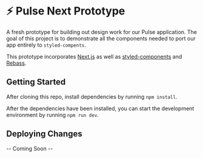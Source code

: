 # ⚡️ Pulse Next Prototype
A fresh prototype for building out design work for our Pulse application. The goal of this project is to demonstrate all the components needed to port our app entirely to `styled-compents`. 

This prototype incorporates [Next.js](https://https://nextjs.org/) as well as [styled-components](https://www.styled-components.com/) and [Rebass](https://rebassjs.org/).

## Getting Started
After cloning this repo, install dependencies by running `npm install`.

After the dependencies have been installed, you can start the development environment by running `npm run dev`.

## Deploying Changes
-- Coming Soon -- 